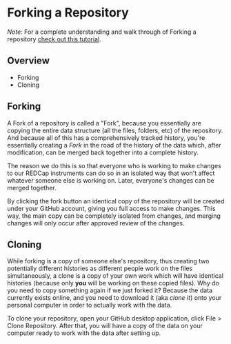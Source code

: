 # Forking a Repository

*Note:* For a complete understanding and walk through of Forking a repository
[check out this tutorial](https://help.github.com/en/github/getting-started-with-github/fork-a-repo).

## Overview

- Forking
- Cloning

## Forking

A Fork of a repository is called a "Fork", because you essentially are copying
the entire data structure (all the files, folders, etc) of the repository. And
because all of this has a comprehensively tracked history, you're essentially
creating a *Fork* in the road of the history of the data which, after
modification, can be merged back together into a complete history.

The reason we do this is so that everyone who is working to make changes to
our REDCap instruments can do so in an isolated way that won't affect whatever
someone else is working on. Later, everyone's changes can be merged together.

By clicking the fork button an identical copy of the repository will be
created under your GitHub account, giving you full access to make changes.
This way, the main copy can be completely isolated from changes, and merging
changes will only occur after approved review of the changes.

## Cloning

While forking is a copy of someone else's repository, thus creating two
potentially different histories as different people work on the files
simultaneously, a clone is a copy of your own work which will have identical
histories (because only **you** will be working on these copied files). Why do
you need to copy something again if we just forked it? Because the data
currently exists online, and you need to download it (aka *clone it*) onto
your personal computer in order to actually work with the data.

To clone your repository, open your GitHub desktop application, click File \>
Clone Repository. After that, you will have a copy of the data on your
computer ready to work with the data after setting up.
